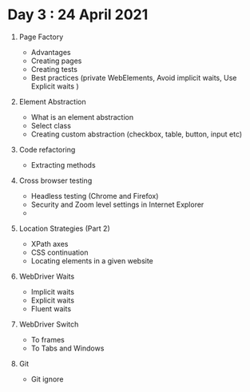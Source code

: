# Day 3 : 24 April 2021

1. Page Factory 
   * Advantages 
   * Creating pages 
   * Creating tests 
   * Best practices (private WebElements, Avoid implicit waits, Use Explicit waits )
   
2. Element Abstraction 
   * What is an element abstraction 
   * Select class
   * Creating custom abstraction (checkbox, table, button, input etc)
   
3. Code refactoring 
   * Extracting methods
   
   
4. Cross browser testing 
   * Headless testing (Chrome and Firefox)
   * Security and Zoom level settings in Internet Explorer 
   * 
   
5. Location Strategies (Part 2)
   * XPath axes
   * CSS continuation 
   * Locating elements in a given website 
   
6. WebDriver Waits 
   * Implicit waits 
   * Explicit waits 
   * Fluent waits 
   
7. WebDriver Switch
   * To frames 
   * To Tabs and Windows 
   
8. Git 
   * Git ignore 
   


   
    